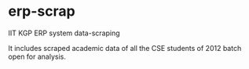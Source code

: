 erp-scrap
=========

IIT KGP ERP system data-scraping

It includes scraped academic data of all the CSE students of 2012 batch open for analysis.
